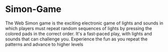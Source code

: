 # Simon-Game
The Web Simon game is the exciting electronic game of lights and sounds in which players must repeat random sequences of lights by pressing the colored pads in the correct order. It's a fast-paced play, with lights and sounds that can challenge you. Experience the fun as you repeat the patterns and advance to higher levels
